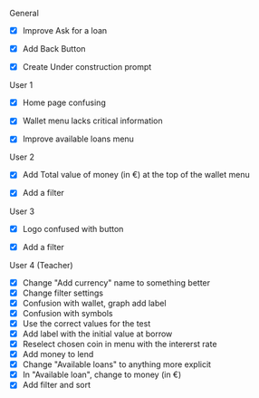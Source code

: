 General
- [x] Improve Ask for a loan
- [x] Add Back Button
- [x] Create Under construction prompt


User 1
- [x] Home page confusing
- [x] Wallet menu lacks critical information
- [x] Improve available loans menu


User 2
- [x] Add Total value of money (in €) at the top of the wallet menu
- [x] Add a filter


User 3
- [x] Logo confused with button
- [x] Add a filter


User 4 (Teacher)
- [x] Change "Add currency"  name to something better
- [x] Change filter settings
- [x] Confusion with wallet, graph add label
- [x] Confusion with symbols
- [x] Use the correct values for the test
- [x] Add label with the initial value at borrow
- [x] Reselect chosen coin in menu with the intererst rate
- [x] Add money to lend
- [x] Change "Available loans" to anything more explicit
- [x] In "Available loan", change to money (in €)
- [x] Add filter and sort
